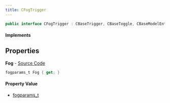 ```yaml
---
title: CFogTrigger
---
```


```csharp
public interface CFogTrigger : CBaseTrigger, CBaseToggle, CBaseModelEntity, CBaseEntity, CEntityInstance, ISchemaClass<CEntityInstance>, ISchemaClass<CBaseEntity>, ISchemaClass<CBaseModelEntity>, ISchemaClass<CBaseToggle>, ISchemaClass<CBaseTrigger>, ISchemaClass<CFogTrigger>, ISchemaField, ISchemaClass, INativeHandle
```

#### Implements

## Properties

**Fog** - [Source Code](https://github.com/swiftly-solution/swiftlys2/blob/master/managed/src/SwiftlyS2.Generated/Schemas/Interfaces/CFogTrigger.cs#L16)

```csharp
fogparams_t Fog { get; }
```

#### Property Value

- [fogparams_t](/docs/api/shared/schemadefinitions/fogparams_t)

